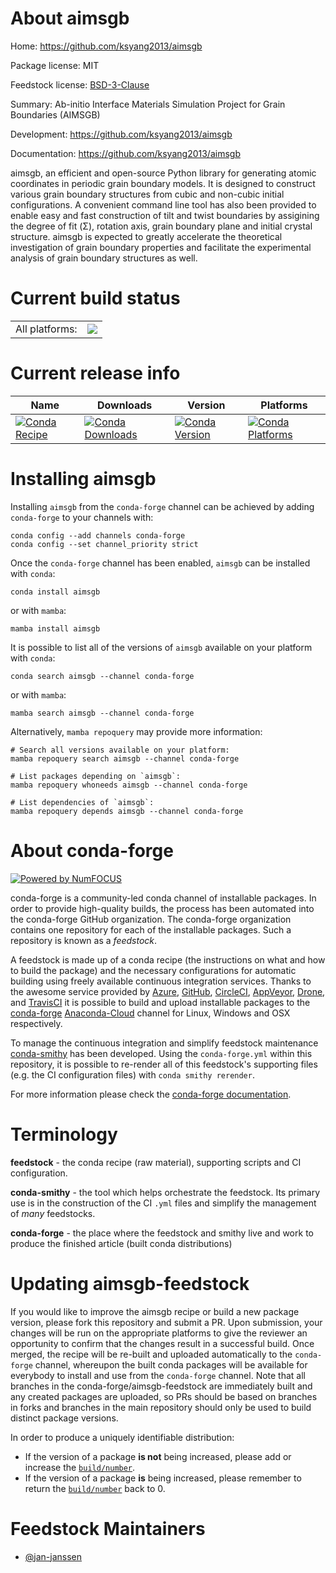 About aimsgb
============

Home: https://github.com/ksyang2013/aimsgb

Package license: MIT

Feedstock license: [BSD-3-Clause](https://github.com/conda-forge/aimsgb-feedstock/blob/main/LICENSE.txt)

Summary: Ab-initio Interface Materials Simulation Project for Grain Boundaries (AIMSGB)

Development: https://github.com/ksyang2013/aimsgb

Documentation: https://github.com/ksyang2013/aimsgb

aimsgb, an efficient and open-source Python library for generating
atomic coordinates in periodic grain boundary models. It is designed
to construct various grain boundary structures from cubic and
non-cubic initial configurations. A convenient command line tool has
also been provided to enable easy and fast construction of tilt and
twist boundaries by assigining the degree of fit (Σ), rotation axis,
grain boundary plane and initial crystal structure. aimsgb is expected
to greatly accelerate the theoretical investigation of grain boundary
properties and facilitate the experimental analysis of grain boundary
structures as well.


Current build status
====================


<table><tr><td>All platforms:</td>
    <td>
      <a href="https://dev.azure.com/conda-forge/feedstock-builds/_build/latest?definitionId=11374&branchName=main">
        <img src="https://dev.azure.com/conda-forge/feedstock-builds/_apis/build/status/aimsgb-feedstock?branchName=main">
      </a>
    </td>
  </tr>
</table>

Current release info
====================

| Name | Downloads | Version | Platforms |
| --- | --- | --- | --- |
| [![Conda Recipe](https://img.shields.io/badge/recipe-aimsgb-green.svg)](https://anaconda.org/conda-forge/aimsgb) | [![Conda Downloads](https://img.shields.io/conda/dn/conda-forge/aimsgb.svg)](https://anaconda.org/conda-forge/aimsgb) | [![Conda Version](https://img.shields.io/conda/vn/conda-forge/aimsgb.svg)](https://anaconda.org/conda-forge/aimsgb) | [![Conda Platforms](https://img.shields.io/conda/pn/conda-forge/aimsgb.svg)](https://anaconda.org/conda-forge/aimsgb) |

Installing aimsgb
=================

Installing `aimsgb` from the `conda-forge` channel can be achieved by adding `conda-forge` to your channels with:

```
conda config --add channels conda-forge
conda config --set channel_priority strict
```

Once the `conda-forge` channel has been enabled, `aimsgb` can be installed with `conda`:

```
conda install aimsgb
```

or with `mamba`:

```
mamba install aimsgb
```

It is possible to list all of the versions of `aimsgb` available on your platform with `conda`:

```
conda search aimsgb --channel conda-forge
```

or with `mamba`:

```
mamba search aimsgb --channel conda-forge
```

Alternatively, `mamba repoquery` may provide more information:

```
# Search all versions available on your platform:
mamba repoquery search aimsgb --channel conda-forge

# List packages depending on `aimsgb`:
mamba repoquery whoneeds aimsgb --channel conda-forge

# List dependencies of `aimsgb`:
mamba repoquery depends aimsgb --channel conda-forge
```


About conda-forge
=================

[![Powered by
NumFOCUS](https://img.shields.io/badge/powered%20by-NumFOCUS-orange.svg?style=flat&colorA=E1523D&colorB=007D8A)](https://numfocus.org)

conda-forge is a community-led conda channel of installable packages.
In order to provide high-quality builds, the process has been automated into the
conda-forge GitHub organization. The conda-forge organization contains one repository
for each of the installable packages. Such a repository is known as a *feedstock*.

A feedstock is made up of a conda recipe (the instructions on what and how to build
the package) and the necessary configurations for automatic building using freely
available continuous integration services. Thanks to the awesome service provided by
[Azure](https://azure.microsoft.com/en-us/services/devops/), [GitHub](https://github.com/),
[CircleCI](https://circleci.com/), [AppVeyor](https://www.appveyor.com/),
[Drone](https://cloud.drone.io/welcome), and [TravisCI](https://travis-ci.com/)
it is possible to build and upload installable packages to the
[conda-forge](https://anaconda.org/conda-forge) [Anaconda-Cloud](https://anaconda.org/)
channel for Linux, Windows and OSX respectively.

To manage the continuous integration and simplify feedstock maintenance
[conda-smithy](https://github.com/conda-forge/conda-smithy) has been developed.
Using the ``conda-forge.yml`` within this repository, it is possible to re-render all of
this feedstock's supporting files (e.g. the CI configuration files) with ``conda smithy rerender``.

For more information please check the [conda-forge documentation](https://conda-forge.org/docs/).

Terminology
===========

**feedstock** - the conda recipe (raw material), supporting scripts and CI configuration.

**conda-smithy** - the tool which helps orchestrate the feedstock.
                   Its primary use is in the construction of the CI ``.yml`` files
                   and simplify the management of *many* feedstocks.

**conda-forge** - the place where the feedstock and smithy live and work to
                  produce the finished article (built conda distributions)


Updating aimsgb-feedstock
=========================

If you would like to improve the aimsgb recipe or build a new
package version, please fork this repository and submit a PR. Upon submission,
your changes will be run on the appropriate platforms to give the reviewer an
opportunity to confirm that the changes result in a successful build. Once
merged, the recipe will be re-built and uploaded automatically to the
`conda-forge` channel, whereupon the built conda packages will be available for
everybody to install and use from the `conda-forge` channel.
Note that all branches in the conda-forge/aimsgb-feedstock are
immediately built and any created packages are uploaded, so PRs should be based
on branches in forks and branches in the main repository should only be used to
build distinct package versions.

In order to produce a uniquely identifiable distribution:
 * If the version of a package **is not** being increased, please add or increase
   the [``build/number``](https://docs.conda.io/projects/conda-build/en/latest/resources/define-metadata.html#build-number-and-string).
 * If the version of a package **is** being increased, please remember to return
   the [``build/number``](https://docs.conda.io/projects/conda-build/en/latest/resources/define-metadata.html#build-number-and-string)
   back to 0.

Feedstock Maintainers
=====================

* [@jan-janssen](https://github.com/jan-janssen/)

